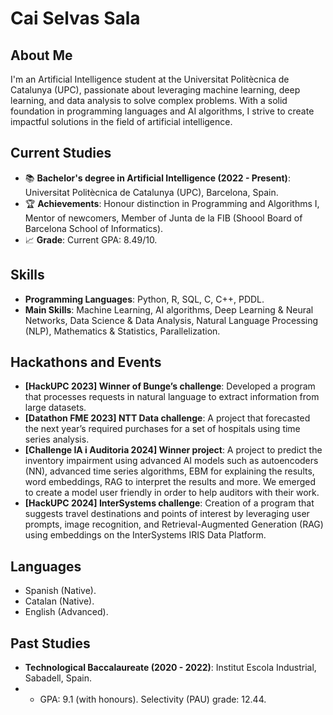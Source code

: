 # Cai Selvas Sala

## About Me
I'm an Artificial Intelligence student at the Universitat Politècnica de Catalunya (UPC), passionate about leveraging machine learning, deep learning, and data analysis to solve complex problems. With a solid foundation in programming languages and AI algorithms, I strive to create impactful solutions in the field of artificial intelligence.

## Current Studies
- 📚 **Bachelor's degree in Artificial Intelligence (2022 - Present)**: Universitat Politècnica de Catalunya (UPC), Barcelona, Spain.
- 🏆 **Achievements**: Honour distinction in Programming and Algorithms I, Mentor of newcomers, Member of Junta de la FIB (Shoool Board of Barcelona School of Informatics).
- 📈 **Grade**: Current GPA: 8.49/10.

## Skills
- **Programming Languages**: Python, R, SQL, C, C++, PDDL.
- **Main Skills**: Machine Learning, AI algorithms, Deep Learning & Neural Networks, Data Science & Data Analysis, Natural Language Processing (NLP), Mathematics & Statistics, Parallelization.

## Hackathons and Events
- **[HackUPC 2023] Winner of Bunge’s challenge**: Developed a program that processes requests in natural language to extract information from large datasets.
- **[Datathon FME 2023] NTT Data challenge**: A project that forecasted the next year’s required purchases for a set of hospitals using time series analysis.
- **[Challenge IA i Auditoria 2024] Winner project**: A project to predict the inventory impairment using advanced AI models such as autoencoders (NN), advanced time series algorithms, EBM for explaining the results, word embeddings, RAG to interpret the results and more. We emerged to create a model user friendly in order to help auditors with their work.
- **[HackUPC 2024] InterSystems challenge**: Creation of a program that suggests travel destinations and points of interest by leveraging user prompts, image recognition, and Retrieval-Augmented Generation (RAG) using embeddings on the InterSystems IRIS Data Platform.

## Languages
- Spanish (Native).
- Catalan (Native).
- English (Advanced).

## Past Studies
- **Technological Baccalaureate (2020 - 2022)**: Institut Escola Industrial, Sabadell, Spain.
- - GPA: 9.1 (with honours). Selectivity (PAU) grade: 12.44.
